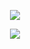 <p align="center"><img src="https://wook-bucket.s3.ap-northeast-2.amazonaws.com/Untitled.png" /></p>
<p align="center"><img src="https://wook-bucket.s3.ap-northeast-2.amazonaws.com/Untitled.png](https://wook-bucket.s3.ap-northeast-2.amazonaws.com/222222.png" /></p>
